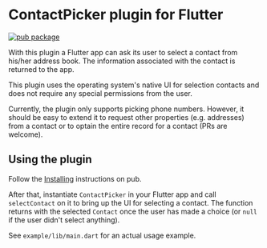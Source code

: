 # ContactPicker plugin for Flutter

[![pub package](https://img.shields.io/pub/v/contact_picker.svg)](https://pub.dartlang.org/packages/contact_picker)

With this plugin a Flutter app can ask its user to select a contact from his/her address book. The information associated with the contact is returned to the app.

This plugin uses the operating system's native UI for selection contacts and does not require any special permissions from the user.

Currently, the plugin only supports picking phone numbers. However, it should be easy to extend it to request other properties (e.g. addresses) from a contact or to optain the entire record for a contact (PRs are welcome).

## Using the plugin

Follow the [Installing](https://pub.dartlang.org/packages/contact_picker#pub-pkg-tab-installing) instructions on pub.

After that, instantiate `ContactPicker` in your Flutter app and call `selectContact` on it to bring up the UI for selecting a contact. The function returns with the selected `Contact` once the user has made a choice (or `null` if the user didn't select anything).

See `example/lib/main.dart` for an actual usage example.

